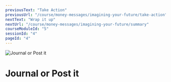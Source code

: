 ```yaml
---
previousText: "Take Action"
previousUrl: "/course/money-messages/imagining-your-future/take-action"
nextText: "Wrap it up"
nextUrl: "/course/money-messages/imagining-your-future/summary"
courseModuleId: "5"
sessionId: "4"
pageId: "4"
---
```



![Journal or Post it](/assets/img/journal-it.png)
# Journal or Post it
<!-- <sparkle-quiz question-id="121"></sparkle-quiz> -->
<sparkle-feed-post assignment-name="Describe the highlights of your most memorable feelings and experiences with money and share how you felt about them." ></sparkle-feed-post>

